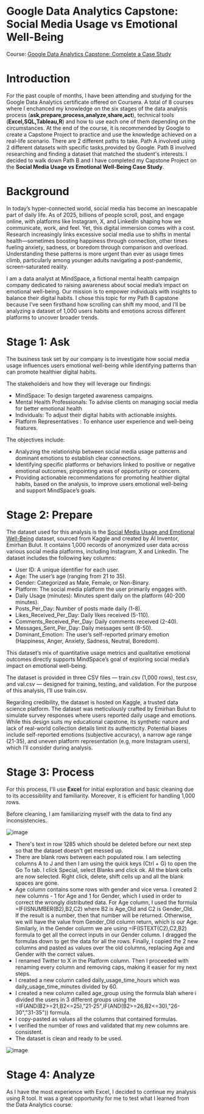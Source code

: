 # Google Data Analytics Capstone: Social Media Usage vs Emotional Well-Being
Course: [Google Data Analytics Capstone: Complete a Case Study](https://www.coursera.org/learn/google-data-analytics-capstone)
# Introduction
For the past couple of months, I have been attending and studying for the Google Data Analytics certificate offered on Coursera. A total of 8 courses where I enchanced my knowledge on the six stages of the data analysis process (**ask,prepare,process,analyze,share,act**), technical tools (**Excel,SQL,Tableau,R**) and how to use each one of them depending on the circumstances. At the end of the course, it is recommended by Google to create a Capstone Project to practice and use the knowledge achieved on a real-life scenario. There are 2 different paths to take. Path A involved using 2 different datasets with specific tasks,provided by Google. Path B involved researching and finding a dataset that matched the student's interests. I decided to walk down Path B and I have completed my Capstone Project on the **Social Media Usage vs Emotional Well-Being Case Study**.
# Background
In today’s hyper-connected world, social media has become an inescapable part of daily life. As of 2025, billions of people scroll, post, and engage online, with platforms like Instagram, X, and LinkedIn shaping how we communicate, work, and feel. Yet, this digital immersion comes with a cost. Research increasingly links excessive social media use to shifts in mental health—sometimes boosting happiness through connection, other times fueling anxiety, sadness, or boredom through comparison and overload. Understanding these patterns is more urgent than ever as usage times climb, particularly among younger adults navigating a post-pandemic, screen-saturated reality.

I am a data analyst at MindSpace, a fictional mental health campaign company dedicated to raising awareness about social media’s impact on emotional well-being. Our mission is to empower individuals with insights to balance their digital habits. I chose this topic for my Path B capstone because I’ve seen firsthand how scrolling can shift my mood, and I’ll be analyzing a dataset of 1,000 users habits and emotions across different platforms to uncover broader trends.
# Stage 1: Ask
The business task set by our company is to investigate how social media usage influences users emotional well-being while identifying patterns than can promote healthier digital habits.

The stakeholders and how they will leverage our findings: 

* MindSpace: To design targeted awareness campaigns.
* Mental Health Professionals: To advise clients on managing social media for better emotional health 
* Individuals: To adjust their digital habits with actionable insights.
* Platform Representatives : To enhance user experience and well-being features.

The objectives include:

* Analyzing the relationship between social media usage patterns and dominant emotions to establish clear connections.  
* Identifying specific platforms or behaviors linked to positive or negative emotional outcomes, pinpointing areas of opportunity or concern.  
* Providing actionable recommendations for promoting healthier digital habits, based on the analysis, to improve users emotional well-being and support MindSpace’s goals.
# Stage 2: Prepare
The dataset used for this analysis is the [Social Media Usage and Emotional Well-Being](https://www.kaggle.com/datasets/emirhanai/social-media-usage-and-emotional-well-being/data) dataset, sourced from Kaggle and created by AI Inventor, Emirhan Bulut. It contains 1,000 records of anonymized user data across various social media platforms, including Instagram, X and LinkedIn. The dataset includes the following key columns:
* User ID: A unique identifier for each user.
* Age: The user’s age (ranging from 21 to 35).
* Gender: Categorized as Male, Female, or Non-Binary.
* Platform: The social media platform the user primarily engages with.
* Daily Usage (minutes): Minutes spent daily on the platform (40-200 minutes).
* Posts_Per_Day: Number of posts made daily (1-8).
* Likes_Received_Per_Day: Daily likes received (5-110).
* Comments_Received_Per_Day: Daily comments received (2-40).
* Messages_Sent_Per_Day: Daily messages sent (8-50).
* Dominant_Emotion: The user’s self-reported primary emotion (Happiness, Anger, Anxiety, Sadness, Neutral, Boredom).

This dataset’s mix of quantitative usage metrics and qualitative emotional outcomes directly supports MindSpace’s goal of exploring social media’s impact on emotional well-being.

The dataset is provided in three CSV files — train.csv (1,000 rows), test.csv, and val.csv — designed for training, testing, and validation. For the purpose of this analysis, I’ll use train.csv.

Regarding credibility, the dataset is hosted on Kaggle, a trusted data science platform. The dataset was meticulously crafted by Emirhan Bulut to simulate survey responses where users reported daily usage and emotions. While this design suits my educational capstone, its synthetic nature and lack of real-world collection details limit its authenticity. Potential biases include self-reported emotions (subjective accuracy), a narrow age range (21-35), and uneven platform representation (e.g, more Instagram users), which I’ll consider during analysis.
# Stage 3: Process
For this process, I'll use **Excel** for initial exploration and basic cleaning due to its accessibility and familiarity. Moreover, it is efficient for handling 1,000 rows.

Before cleaning, I am familiarizing myself with the data to find any inconsistencies.

![image](https://github.com/user-attachments/assets/86f2a85c-0dfb-4a22-8d52-da92c6f0eeb1)

* There's text in row 1285 which should be deleted before our next step so that the dataset doesn't get messed up.
* There are blank rows between each populated row. I am selecting columns A to J and then I am using the quick keys (Ctrl + G) to open the Go To tab. I click Special, select Blanks and click ok. All the blank cells are now selected. Right click, delete, shift cells up and all the blank spaces are gone.
* Age column contains some rows with gender and vice versa. I created 2 new columns - 1 for Age and 1 for Gender, which I used in order to correct the wrongly distributed data. For Age column, I used the formula =IF(ISNUMBER(B2),B2,C2) where B2 is Age_Old and C2 is Gender_Old. If the result is a number, then that number will be returned. Otherwise, we will have the value from Gender_Old column return, which is our Age. Similarly, in the Gender column we are using =IF(ISTEXT(C2),C2,B2) formula to get all the correct inputs in our Gender column. I dragged the formulas down to get the data for all the rows. Finally, I copied the 2 new columns and pasted as values over the old columns, replacing Age and Gender with the correct values.
* I renamed Twitter to X in the Platform column. Then I proceeded with renaming every column and removing caps, making it easier for my next steps.
* I created a new column called daily_usage_time_hours which was daily_usage_time_minutes divided by 60.
* I created a new column called age_group using the formula blah where i divided the users in 3 different groups using the =IF(AND(B2>=21,B2<=25),"21-25",IF(AND(B2>=26,B2<=30),"26-30","31-35")) formula.
* I copy-pasted as values all the columns that contained formulas.
* I verified the number of rows and validated that my new columns are consistent.
* The dataset is clean and ready to be used.

![image](https://github.com/user-attachments/assets/b74b4507-71d0-4dc1-9fcb-3701a81e4a7a)

# Stage 4: Analyze
As I have the most experience with Excel, I decided to continue my analysis using R tool. It was a great opportunity for me to test what I learned from the Data Analytics course.





